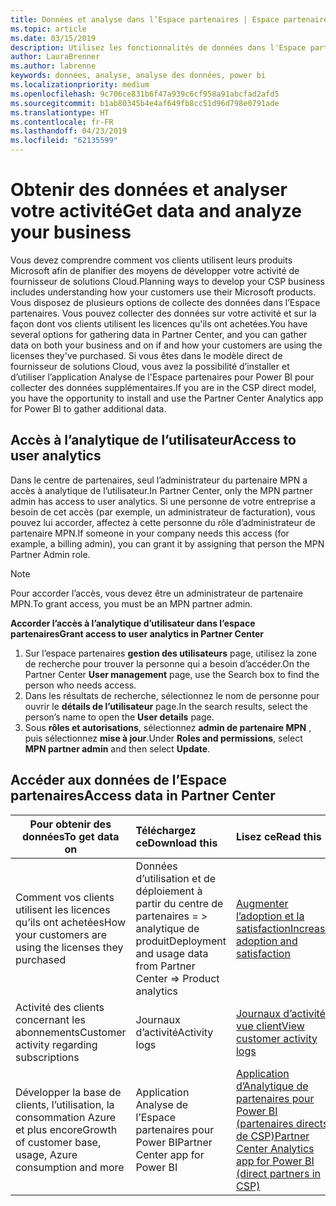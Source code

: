 ```yaml
---
title: Données et analyse dans l’Espace partenaires | Espace partenaires
ms.topic: article
ms.date: 03/15/2019
description: Utilisez les fonctionnalités de données dans l'Espace partenaires pour mieux comprendre votre activité.
author: LauraBrenner
ms.author: labrenne
keywords: données, analyse, analyse des données, power bi
ms.localizationpriority: medium
ms.openlocfilehash: 9c706ce831b6f47a939c6cf958a91abcfad2afd5
ms.sourcegitcommit: b1ab80345b4e4af649fb8cc51d96d798e0791ade
ms.translationtype: HT
ms.contentlocale: fr-FR
ms.lasthandoff: 04/23/2019
ms.locfileid: "62135599"
---
```

# <a name="get-data-and-analyze-your-business"></a><span data-ttu-id="c767c-104">Obtenir des données et analyser votre activité</span><span class="sxs-lookup"><span data-stu-id="c767c-104">Get data and analyze your business</span></span> 

<span data-ttu-id="c767c-105">Vous devez comprendre comment vos clients utilisent leurs produits Microsoft afin de planifier des moyens de développer votre activité de fournisseur de solutions Cloud.</span><span class="sxs-lookup"><span data-stu-id="c767c-105">Planning ways to develop your CSP business includes understanding how your customers use their Microsoft products.</span></span> <span data-ttu-id="c767c-106">Vous disposez de plusieurs options de collecte des données dans l’Espace partenaires. Vous pouvez collecter des données sur votre activité et sur la façon dont vos clients utilisent les licences qu'ils ont achetées.</span><span class="sxs-lookup"><span data-stu-id="c767c-106">You have several options for gathering data in Partner Center, and you can gather data on both your business and on if and how your customers are using the licenses they've purchased.</span></span> <span data-ttu-id="c767c-107">Si vous êtes dans le modèle direct de fournisseur de solutions Cloud, vous avez la possibilité d’installer et d’utiliser l’application Analyse de l'Espace partenaires pour Power BI pour collecter des données supplémentaires.</span><span class="sxs-lookup"><span data-stu-id="c767c-107">If you are in the CSP direct model, you have the opportunity to install and use the Partner Center Analytics app for Power BI to gather additional data.</span></span>

## <a name="access-to-user-analytics"></a><span data-ttu-id="c767c-108">Accès à l’analytique de l’utilisateur</span><span class="sxs-lookup"><span data-stu-id="c767c-108">Access to user analytics</span></span>

<span data-ttu-id="c767c-109">Dans le centre de partenaires, seul l’administrateur du partenaire MPN a accès à analytique de l’utilisateur.</span><span class="sxs-lookup"><span data-stu-id="c767c-109">In Partner Center, only the MPN partner admin has access to user analytics.</span></span> <span data-ttu-id="c767c-110">Si une personne de votre entreprise a besoin de cet accès (par exemple, un administrateur de facturation), vous pouvez lui accorder, affectez à cette personne du rôle d’administrateur de partenaire MPN.</span><span class="sxs-lookup"><span data-stu-id="c767c-110">If someone in your company needs this access (for example, a billing admin), you can grant it by assigning that person the MPN Partner Admin role.</span></span>

>[!NOTE] 
><span data-ttu-id="c767c-111">Pour accorder l’accès, vous devez être un administrateur de partenaire MPN.</span><span class="sxs-lookup"><span data-stu-id="c767c-111">To grant access, you must be an MPN partner admin.</span></span>

<span data-ttu-id="c767c-112">**Accorder l’accès à l’analytique d’utilisateur dans l’espace partenaires**</span><span class="sxs-lookup"><span data-stu-id="c767c-112">**Grant access to user analytics in Partner Center**</span></span> 

1.  <span data-ttu-id="c767c-113">Sur l’espace partenaires **gestion des utilisateurs** page, utilisez la zone de recherche pour trouver la personne qui a besoin d’accéder.</span><span class="sxs-lookup"><span data-stu-id="c767c-113">On the Partner Center **User management** page, use the Search box to find the person who needs access.</span></span>
2.  <span data-ttu-id="c767c-114">Dans les résultats de recherche, sélectionnez le nom de personne pour ouvrir le **détails de l’utilisateur** page.</span><span class="sxs-lookup"><span data-stu-id="c767c-114">In the search results, select the person’s name to open the **User details** page.</span></span>
3.  <span data-ttu-id="c767c-115">Sous **rôles et autorisations**, sélectionnez **admin de partenaire MPN** , puis sélectionnez **mise à jour**.</span><span class="sxs-lookup"><span data-stu-id="c767c-115">Under **Roles and permissions**, select **MPN partner admin** and then select **Update**.</span></span>

 
## <a name="access-data-in-partner-center"></a><span data-ttu-id="c767c-116">Accéder aux données de l’Espace partenaires</span><span class="sxs-lookup"><span data-stu-id="c767c-116">Access data in Partner Center</span></span>

|<span data-ttu-id="c767c-117">**Pour obtenir des données**</span><span class="sxs-lookup"><span data-stu-id="c767c-117">**To get data on**</span></span>   |<span data-ttu-id="c767c-118">**Téléchargez ce**</span><span class="sxs-lookup"><span data-stu-id="c767c-118">**Download this**</span></span>   |<span data-ttu-id="c767c-119">**Lisez ce**</span><span class="sxs-lookup"><span data-stu-id="c767c-119">**Read this**</span></span>   | <span data-ttu-id="c767c-120">**S’applique à**</span><span class="sxs-lookup"><span data-stu-id="c767c-120">**Applies to**</span></span>    |
|---------------------|:-----------------------|:---------------|:--------------|
|<span data-ttu-id="c767c-121">Comment vos clients utilisent les licences qu’ils ont achetées</span><span class="sxs-lookup"><span data-stu-id="c767c-121">How your customers are using the licenses they purchased</span></span>   |<span data-ttu-id="c767c-122">Données d’utilisation et de déploiement à partir du centre de partenaires = > analytique de produit</span><span class="sxs-lookup"><span data-stu-id="c767c-122">Deployment and usage data from Partner Center => Product analytics</span></span>   |[<span data-ttu-id="c767c-123">Augmenter l’adoption et la satisfaction</span><span class="sxs-lookup"><span data-stu-id="c767c-123">Increase adoption and satisfaction</span></span>](increasing-adoption-and-satisfaction.md)|<span data-ttu-id="c767c-124">Partenaires fournisseurs de solutions Cloud</span><span class="sxs-lookup"><span data-stu-id="c767c-124">CSP partners</span></span>|
|<span data-ttu-id="c767c-125">Activité des clients concernant les abonnements</span><span class="sxs-lookup"><span data-stu-id="c767c-125">Customer activity regarding subscriptions</span></span>   |<span data-ttu-id="c767c-126">Journaux d’activité</span><span class="sxs-lookup"><span data-stu-id="c767c-126">Activity logs</span></span>   |[<span data-ttu-id="c767c-127">Journaux d’activité vue client</span><span class="sxs-lookup"><span data-stu-id="c767c-127">View customer activity logs</span></span>](activity-logs.md)|<span data-ttu-id="c767c-128">Partenaires fournisseurs de solutions Cloud</span><span class="sxs-lookup"><span data-stu-id="c767c-128">CSP partners</span></span>   |
|<span data-ttu-id="c767c-129">Développer la base de clients, l’utilisation, la consommation Azure et plus encore</span><span class="sxs-lookup"><span data-stu-id="c767c-129">Growth of customer base, usage, Azure consumption and more</span></span>   |<span data-ttu-id="c767c-130">Application Analyse de l’Espace partenaires pour Power BI</span><span class="sxs-lookup"><span data-stu-id="c767c-130">Partner Center app for Power BI</span></span>   |[<span data-ttu-id="c767c-131">Application d’Analytique de partenaires pour Power BI (partenaires directs de CSP)</span><span class="sxs-lookup"><span data-stu-id="c767c-131">Partner Center Analytics app for Power BI (direct partners in CSP)</span></span>](power-bi-app-for-direct-partners.md)|<span data-ttu-id="c767c-132">Partenaires directs fournisseurs de solutions Cloud</span><span class="sxs-lookup"><span data-stu-id="c767c-132">CSP direct partners</span></span>|






